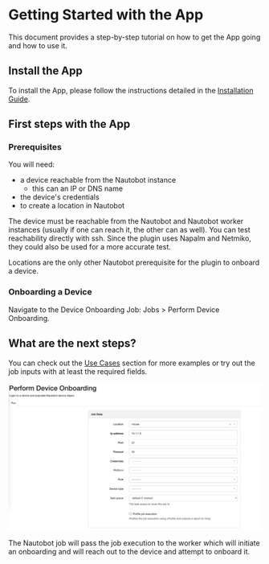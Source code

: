 # Getting Started with the App

This document provides a step-by-step tutorial on how to get the App going and how to use it.

## Install the App

To install the App, please follow the instructions detailed in the [Installation Guide](../admin/install.md).

## First steps with the App

### Prerequisites

You will need:

- a device reachable from the Nautobot instance
    - this can an IP or DNS name
- the device's credentials
- to create a location in Nautobot

The device must be reachable from the Nautobot and Nautobot worker instances (usually if one can reach it, the other can as well). You can test reachability directly with ssh. Since the plugin uses Napalm and Netmiko, they could also be used for a more accurate test.

Locations are the only other Nautobot prerequisite for the plugin to onboard a device.

### Onboarding a Device

Navigate to the Device Onboarding Job: Jobs > Perform Device Onboarding.

## What are the next steps?

You can check out the [Use Cases](app_use_cases.md) section for more examples or try out the job inputs with at least the required fields.

![job input](../images/do_job_inputs.png)

The Nautobot job will pass the job execution to the worker which will initiate an onboarding and will reach out to the device and attempt to onboard it.
